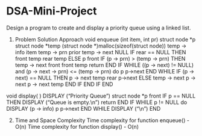 # DSA-Mini-Project
Design a program to create and display a priority queue using a linked list.
1. Problem Solution Approach
void enqueue (int item, int pr)
	struct node *p
	struct node *temp        (struct node *)malloc(sizeof(struct node))
	temp -> info        item
	temp -> prn         prior
	temp -> next         NULL
	IF rear == NULL  THEN
		front        temp
		rear        temp 
	ELSE
		p        front
		IF (p -> prn) > (temp -> prn)  THEN
			temp -> next        front
			front        temp
			return
		END IF
		WHILE ((p -> next) !=  NULL) and (p -> next -> prn) <= (temp -> prn)  do
			p        p->next
		END WHILE
		IF (p -> next) == NULL  THEN
			p -> next        temp
			rear        p->next
		ELSE
			temp -> next         p -> next
			p -> next        temp
    END IF
  END IF
END

void display( )
DISPLAY (“Priority Queue”)
	struct node *p        front
	IF p == NULL  THEN
		DISPLAY (“Queue is empty.\n”)
		return
	END IF
	WHILE p != NULL  do
		DISPLAY (p -> info)
		p        p->next
	END WHILE
	DISPLAY (“\n”)
END


2. Time and Space Complexity
Time complexity for function enqueue() - O(n)
Time complexity for function display() - O(n)
